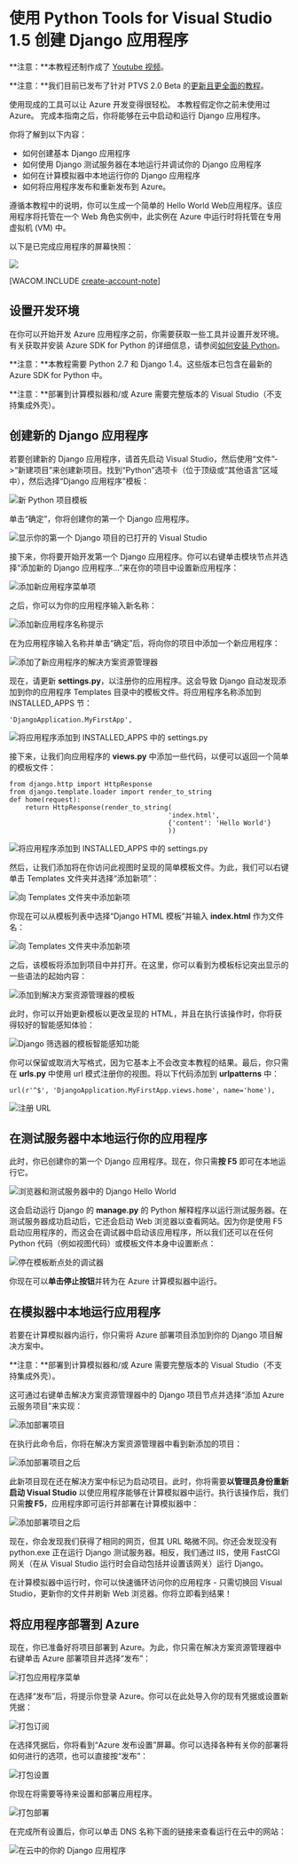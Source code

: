 ﻿<properties linkid="develop-python-django-with-visual-studio" urlDisplayName="Django with Visual Studio" pageTitle="Django with Visual Studio (Python) - Azure tutorial" metaKeywords="Azure Django web app, Azure Django virtual machine" description="A tutorial that teaches you how to build a Django web application hosted in an Azure virtual machine." metaCanonical="" services="cloud-services" documentationCenter="Python" title="Creating Django applications with Python Tools for Visual Studio 1.5" authors="" solutions="" manager="" editor="" />
<tags ms.service="cloud-services"
    ms.date="10/16/2014"
    wacn.date="04/11/2015"
    />

# 使用 Python Tools for Visual Studio 1.5 创建 Django 应用程序

**注意：**本教程还制作成了 [Youtube 视频][Youtube 视频]。

**注意：**我们目前已发布了针对 PTVS 2.0 Beta 的[更新且更全面的教程][更新且更全面的教程]。

使用现成的工具可以让 Azure 开发变得很轻松。
本教程假定你之前未使用过 Azure。
完成本指南之后，你将能够在云中启动和运行 Django 应用程序。

你将了解到以下内容：

-   如何创建基本 Django 应用程序
-   如何使用 Django 测试服务器在本地运行并调试你的 Django 应用程序
-   如何在计算模拟器中本地运行你的 Django 应用程序
-   如何将应用程序发布和重新发布到 Azure。

遵循本教程中的说明，你可以生成一个简单的 Hello World Web应用程序。该应用程序将托管在一个 Web 角色实例中，此实例在 Azure 中运行时将托管在专用虚拟机 (VM) 中。

以下是已完成应用程序的屏幕快照：

![][0]

[WACOM.INCLUDE [create-account-note](../includes/create-account-note.md)]

## <span id="setup"></span> </a>设置开发环境

在你可以开始开发 Azure 应用程序之前，你需要获取一些工具并设置开发环境。有关获取并安装 Azure SDK for Python 的详细信息，请参阅[如何安装 Python][如何安装 Python]。

**注意：**本教程需要 Python 2.7 和 Django 1.4。这些版本已包含在最新的 Azure SDK for Python 中。

**注意：**部署到计算模拟器和/或 Azure 需要完整版本的 Visual Studio（不支持集成外壳）。

## 创建新的 Django 应用程序

若要创建新的 Django 应用程序，请首先启动 Visual Studio，然后使用“文件”-&gt;“新建项目”来创建新项目。找到“Python”选项卡（位于顶级或“其他语言”区域中），然后选择“Django 应用程序”模板：

![新 Python 项目模板][新 Python 项目模板]

单击“确定”，你将创建你的第一个 Django 应用程序。

![显示你的第一个 Django 项目的已打开的 Visual Studio][显示你的第一个 Django 项目的已打开的 Visual Studio]

接下来，你将要开始开发第一个 Django 应用程序。你可以右键单击模块节点并选择“添加新的 Django 应用程序...”来在你的项目中设置新应用程序：

![添加新应用程序菜单项][添加新应用程序菜单项]

之后，你可以为你的应用程序输入新名称：

![添加新应用程序名称提示][添加新应用程序名称提示]

在为应用程序输入名称并单击“确定”后，将向你的项目中添加一个新应用程序：

![添加了新应用程序的解决方案资源管理器][添加了新应用程序的解决方案资源管理器]

现在，请更新 **settings.py**，以注册你的应用程序。这会导致 Django 自动发现添加到你的应用程序 Templates 目录中的模板文件。将应用程序名称添加到 INSTALLED\_APPS 节：

    'DjangoApplication.MyFirstApp',

![将应用程序添加到 INSTALLED\_APPS 中的 settings.py][将应用程序添加到 INSTALLED\_APPS 中的 settings.py]

接下来，让我们向应用程序的 **views.py** 中添加一些代码，以便可以返回一个简单的模板文件：

    from django.http import HttpResponse
    from django.template.loader import render_to_string
    def home(request):
        return HttpResponse(render_to_string(
                                            'index.html',
                                            {'content': 'Hello World'}
                                            ))

![将应用程序添加到 INSTALLED\_APPS 中的 settings.py][1]

然后，让我们添加将在你访问此视图时呈现的简单模板文件。为此，我们可以右键单击 Templates 文件夹并选择“添加新项”：

![向 Templates 文件夹中添加新项][向 Templates 文件夹中添加新项]

你现在可以从模板列表中选择“Django HTML 模板”并输入 **index.html** 作为文件名：

![向 Templates 文件夹中添加新项][2]

之后，该模板将添加到项目中并打开。在这里，你可以看到为模板标记突出显示的一些语法的起始内容：

![添加到解决方案资源管理器的模板][添加到解决方案资源管理器的模板]

此时，你可以开始更新模板以更改呈现的 HTML，并且在执行该操作时，你将获得较好的智能感知体验：

![Django 筛选器的模板智能感知功能][Django 筛选器的模板智能感知功能]

你可以保留或取消大写格式，因为它基本上不会改变本教程的结果。最后，你只需在 **urls.py** 中使用 url 模式注册你的视图。将以下代码添加到 **urlpatterns** 中：

    url(r'^$', 'DjangoApplication.MyFirstApp.views.home', name='home'),

![注册 URL][注册 URL]

## 在测试服务器中本地运行你的应用程序

此时，你已创建你的第一个 Django 应用程序。现在，你只需**按 F5** 即可在本地运行它。

![浏览器和测试服务器中的 Django Hello World][浏览器和测试服务器中的 Django Hello World]

这会启动运行 Django 的 **manage.py** 的 Python 解释程序以运行测试服务器。在测试服务器成功启动后，它还会启动 Web 浏览器以查看网站。因为你是使用 F5 启动应用程序的，而这会在调试器中启动该应用程序，所以我们还可以在任何 Python 代码（例如视图代码）或模板文件本身中设置断点：

![停在模板断点处的调试器][停在模板断点处的调试器]

你现在可以**单击停止按钮**并转为在 Azure 计算模拟器中运行。

## 在模拟器中本地运行应用程序

若要在计算模拟器内运行，你只需将 Azure 部署项目添加到你的 Django 项目解决方案中。

**注意：**部署到计算模拟器和/或 Azure 需要完整版本的 Visual Studio（不支持集成外壳）。

这可通过右键单击解决方案资源管理器中的 Django 项目节点并选择“添加 Azure 云服务项目”来实现：

![添加部署项目][添加部署项目]

在执行此命令后，你将在解决方案资源管理器中看到新添加的项目：

![添加部署项目之后][添加部署项目之后]

此新项目现在还在解决方案中标记为启动项目。此时，你将需要**以管理员身份重新启动 Visual Studio** 以使应用程序能够在计算模拟器中运行。执行该操作后，我们只需**按 F5**，应用程序即可运行并部署在计算模拟器中：

![添加部署项目之后][3]

现在，你会发现我们获得了相同的网页，但其 URL 略微不同。你还会发现没有 python.exe 正在运行 Django 测试服务器。相反，我们通过 IIS，使用 FastCGI 网关（在从 Visual Studio 运行时会自动包括并设置该网关）运行 Django。

在计算模拟器中运行时，你可以快速循环访问你的应用程序 - 只需切换回 Visual Studio，更新你的文件并刷新 Web 浏览器。你将立即看到结果！

## 将应用程序部署到 Azure

现在，你已准备好将项目部署到 Azure。为此，你只需在解决方案资源管理器中右键单击 Azure 部署项目并选择“发布”：

![打包应用程序菜单][打包应用程序菜单]

在选择“发布”后，将提示你登录 Azure。你可以在此处导入你的现有凭据或设置新凭据：

![打包订阅][打包订阅]

在选择凭据后，你将看到“Azure 发布设置”屏幕。你可以选择各种有关你的部署将如何进行的选项，也可以直接按“发布”：

![打包设置][打包设置]

你现在将需要等待来设置和部署应用程序。

![打包部署][打包部署]

在完成所有设置后，你可以单击 DNS 名称下面的链接来查看运行在云中的网站：

![在云中的你的 Django 应用程序](./media/python-django-app-tools-visual-studio/ptvs-dj-FirstAppInCloud.png)

  [Youtube 视频]: http://www.youtube.com/watch?v=UsLti4KlgAY
  [更新且更全面的教程]: ../web-sites-python-create-deploy-django-app/
  [0]: ./media/python-django-app-tools-visual-studio/ptvs-dj-FirstAppInCloud.png
  [create-account-note]: ../includes/create-account-note.md
  [如何安装 Python]: ../python-how-to-install/

<!-- Images. -->

  [新 Python 项目模板]: ./media/python-django-app-tools-visual-studio/ptvs-dj-NewProject.png
  [显示你的第一个 Django 项目的已打开的 Visual Studio]: ./media/python-django-app-tools-visual-studio/ptvs-dj-FirstProject.png
  [添加新应用程序菜单项]: ./media/python-django-app-tools-visual-studio/ptvs-dj-AddNewApp.png
  [添加新应用程序名称提示]: ./media/python-django-app-tools-visual-studio/ptvs-dj-AddNewAppPrompt.png
  [添加了新应用程序的解决方案资源管理器]: ./media/python-django-app-tools-visual-studio/ptvs-dj-MyFirstApp.png
  [将应用程序添加到 INSTALLED\_APPS 中的 settings.py]: ./media/python-django-app-tools-visual-studio/ptvs-dj-InstallApp.png
  [1]: ./media/python-django-app-tools-visual-studio/ptvs-dj-FirstView.png
  [向 Templates 文件夹中添加新项]: ./media/python-django-app-tools-visual-studio/ptvs-dj-AddFirstTemplate.png
  [2]: ./media/python-django-app-tools-visual-studio/ptvs-dj-NewDjangoTemplate.png
  [添加到解决方案资源管理器的模板]: ./media/python-django-app-tools-visual-studio/ptvs-dj-TemplateAdded.png
  [Django 筛选器的模板智能感知功能]: ./media/python-django-app-tools-visual-studio/ptvs-dj-TemplateIntellisense.png
  [注册 URL]: ./media/python-django-app-tools-visual-studio/ptvs-dj-RegisterUrl.png
  [浏览器和测试服务器中的 Django Hello World]: ./media/python-django-app-tools-visual-studio/ptvs-dj-DjangoHelloWorldTestServer.png
  [停在模板断点处的调试器]: ./media/python-django-app-tools-visual-studio/ptvs-dj-TemplateBreakpoint.png
  [添加部署项目]: ./media/python-django-app-tools-visual-studio/ptvs-dj-AddDeploymentProject.png
  [添加部署项目之后]: ./media/python-django-app-tools-visual-studio/ptvs-dj-AfterDeployProjAdded.png
  [3]: ./media/python-django-app-tools-visual-studio/ptvs-dj-ComputeEmulator.png
  [打包应用程序菜单]: ./media/python-django-app-tools-visual-studio/ptvs-dj-publish1.png
  [打包订阅]: ./media/python-django-app-tools-visual-studio/ptvs-dj-publish2.png
  [打包设置]: ./media/python-django-app-tools-visual-studio/ptvs-dj-publish3.png
  [打包部署]: ./media/python-django-app-tools-visual-studio/ptvs-dj-publish4.png
 